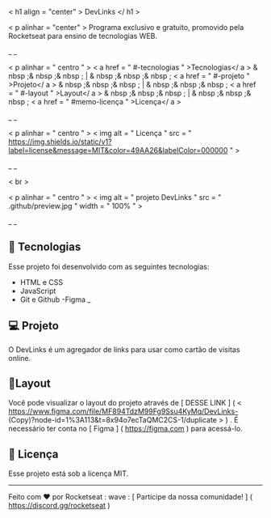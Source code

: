 < h1  align = "center" > DevLinks </ h1 >

< p alinhar = "center" >
Programa exclusivo e gratuito, promovido pela Rocketseat para ensino de tecnologias WEB.
</p> _ _

< p  alinhar = " centro " >
  < a  href = " #-tecnologias " >Tecnologias</ a > & nbsp ;& nbsp ;& nbsp ; | & nbsp ;& nbsp ;& nbsp ;
  < a  href = " #-projeto " >Projeto</ a > & nbsp ;& nbsp ;& nbsp ; | & nbsp ;& nbsp ;& nbsp ;
  < a  href = " #-layout " >Layout</ a > & nbsp ;& nbsp ;& nbsp ; | & nbsp ;& nbsp ;& nbsp ;
  < a  href = " #memo-licença " >Licença</ a >
</p> _ _

< p  alinhar = " centro " >
  < img  alt = " Licença "  src = " https://img.shields.io/static/v1?label=license&message=MIT&color=49AA26&labelColor=000000 " >
</p> _ _

< br >

< p  alinhar = " centro " >
  < img  alt = " projeto DevLinks "  src = " .github/preview.jpg "  width = " 100% " >
</p> _ _

## 🚀 Tecnologias

Esse projeto foi desenvolvido com as seguintes tecnologias:

- HTML e CSS
- JavaScript
- Git e Github
-Figma _

## 💻 Projeto

O DevLinks é um agregador de links para usar como cartão de visitas online.

## 🔖Layout

Você pode visualizar o layout do projeto através de [ DESSE LINK ] ( < https://www.figma.com/file/MF894TdzM99Fg9Ssu4KyMq/DevLinks- (Copy)?node-id=1%3A113&t=8x94o7ecTaQMC2CS-1/duplicate > ) . É necessário ter conta no [ Figma ] ( https://figma.com ) para acessá-lo.

## :memo: Licença

Esse projeto está sob a licença MIT.

---

Feito com ♥ por Rocketseat : wave :  [ Participe da nossa comunidade! ] ( https://discord.gg/rocketseat )
